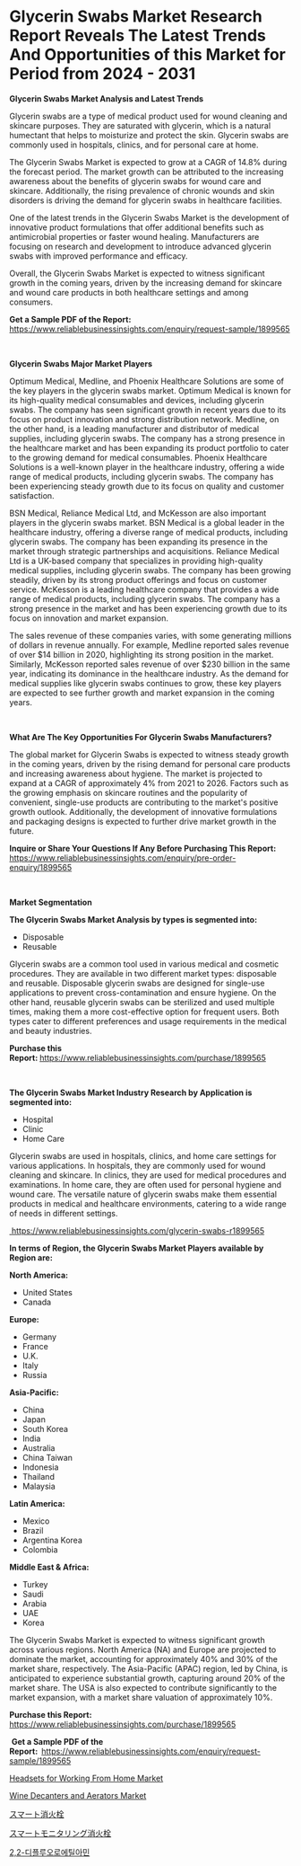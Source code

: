 <p><h1>Glycerin Swabs Market Research Report Reveals The Latest Trends And Opportunities of this Market for Period from 2024 - 2031</h1></p><p><strong>Glycerin Swabs Market Analysis and Latest Trends</strong></p>
<p><p>Glycerin swabs are a type of medical product used for wound cleaning and skincare purposes. They are saturated with glycerin, which is a natural humectant that helps to moisturize and protect the skin. Glycerin swabs are commonly used in hospitals, clinics, and for personal care at home.</p><p>The Glycerin Swabs Market is expected to grow at a CAGR of 14.8% during the forecast period. The market growth can be attributed to the increasing awareness about the benefits of glycerin swabs for wound care and skincare. Additionally, the rising prevalence of chronic wounds and skin disorders is driving the demand for glycerin swabs in healthcare facilities.</p><p>One of the latest trends in the Glycerin Swabs Market is the development of innovative product formulations that offer additional benefits such as antimicrobial properties or faster wound healing. Manufacturers are focusing on research and development to introduce advanced glycerin swabs with improved performance and efficacy.</p><p>Overall, the Glycerin Swabs Market is expected to witness significant growth in the coming years, driven by the increasing demand for skincare and wound care products in both healthcare settings and among consumers.</p></p>
<p><strong>Get a Sample PDF of the Report:&nbsp;</strong> <a href="https://www.reliablebusinessinsights.com/enquiry/request-sample/1899565">https://www.reliablebusinessinsights.com/enquiry/request-sample/1899565</a></p>
<p>&nbsp;</p>
<p><strong>Glycerin Swabs Major Market Players</strong></p>
<p><p>Optimum Medical, Medline, and Phoenix Healthcare Solutions are some of the key players in the glycerin swabs market. Optimum Medical is known for its high-quality medical consumables and devices, including glycerin swabs. The company has seen significant growth in recent years due to its focus on product innovation and strong distribution network. Medline, on the other hand, is a leading manufacturer and distributor of medical supplies, including glycerin swabs. The company has a strong presence in the healthcare market and has been expanding its product portfolio to cater to the growing demand for medical consumables. Phoenix Healthcare Solutions is a well-known player in the healthcare industry, offering a wide range of medical products, including glycerin swabs. The company has been experiencing steady growth due to its focus on quality and customer satisfaction.</p><p>BSN Medical, Reliance Medical Ltd, and McKesson are also important players in the glycerin swabs market. BSN Medical is a global leader in the healthcare industry, offering a diverse range of medical products, including glycerin swabs. The company has been expanding its presence in the market through strategic partnerships and acquisitions. Reliance Medical Ltd is a UK-based company that specializes in providing high-quality medical supplies, including glycerin swabs. The company has been growing steadily, driven by its strong product offerings and focus on customer service. McKesson is a leading healthcare company that provides a wide range of medical products, including glycerin swabs. The company has a strong presence in the market and has been experiencing growth due to its focus on innovation and market expansion.</p><p>The sales revenue of these companies varies, with some generating millions of dollars in revenue annually. For example, Medline reported sales revenue of over $14 billion in 2020, highlighting its strong position in the market. Similarly, McKesson reported sales revenue of over $230 billion in the same year, indicating its dominance in the healthcare industry. As the demand for medical supplies like glycerin swabs continues to grow, these key players are expected to see further growth and market expansion in the coming years.</p></p>
<p>&nbsp;</p>
<p><strong>What Are The Key Opportunities For Glycerin Swabs Manufacturers?</strong></p>
<p><p>The global market for Glycerin Swabs is expected to witness steady growth in the coming years, driven by the rising demand for personal care products and increasing awareness about hygiene. The market is projected to expand at a CAGR of approximately 4% from 2021 to 2026. Factors such as the growing emphasis on skincare routines and the popularity of convenient, single-use products are contributing to the market's positive growth outlook. Additionally, the development of innovative formulations and packaging designs is expected to further drive market growth in the future.</p></p>
<p><strong>Inquire or Share Your Questions If Any Before Purchasing This Report:</strong> <a href="https://www.reliablebusinessinsights.com/enquiry/pre-order-enquiry/1899565">https://www.reliablebusinessinsights.com/enquiry/pre-order-enquiry/1899565</a></p>
<p>&nbsp;</p>
<p><strong>Market Segmentation</strong></p>
<p><strong>The Glycerin Swabs Market Analysis by types is segmented into:</strong></p>
<p><ul><li>Disposable</li><li>Reusable</li></ul></p>
<p><p>Glycerin swabs are a common tool used in various medical and cosmetic procedures. They are available in two different market types: disposable and reusable. Disposable glycerin swabs are designed for single-use applications to prevent cross-contamination and ensure hygiene. On the other hand, reusable glycerin swabs can be sterilized and used multiple times, making them a more cost-effective option for frequent users. Both types cater to different preferences and usage requirements in the medical and beauty industries.</p></p>
<p><strong>Purchase this Report:&nbsp;</strong><a href="https://www.reliablebusinessinsights.com/purchase/1899565">https://www.reliablebusinessinsights.com/purchase/1899565</a></p>
<p>&nbsp;</p>
<p><strong>The Glycerin Swabs Market Industry Research by Application is segmented into:</strong></p>
<p><ul><li>Hospital</li><li>Clinic</li><li>Home Care</li></ul></p>
<p><p>Glycerin swabs are used in hospitals, clinics, and home care settings for various applications. In hospitals, they are commonly used for wound cleaning and skincare. In clinics, they are used for medical procedures and examinations. In home care, they are often used for personal hygiene and wound care. The versatile nature of glycerin swabs make them essential products in medical and healthcare environments, catering to a wide range of needs in different settings.</p></p>
<p><a href="https://www.reliablebusinessinsights.com/glycerin-swabs-r1899565">&nbsp;https://www.reliablebusinessinsights.com/glycerin-swabs-r1899565</a></p>
<p><strong>In terms of Region, the Glycerin Swabs Market Players available by Region are:</strong></p>
<p>
    <p> <strong> North America: </strong>
        <ul>
            <li>United States</li>
            <li>Canada</li>
        </ul>
        </p> 
    <p> <strong> Europe: </strong>
        <ul>
            <li>Germany</li>
            <li>France</li>
            <li>U.K.</li>
            <li>Italy</li>
            <li>Russia</li>
        </ul>
        </p> 
    <p> <strong> Asia-Pacific: </strong>
        <ul>
            <li>China</li>
            <li>Japan</li>
            <li>South Korea</li>
            <li>India</li>
            <li>Australia</li>
            <li>China Taiwan</li>
            <li>Indonesia</li>
            <li>Thailand</li>
            <li>Malaysia</li>
        </ul>
        </p> 
    <p> <strong> Latin America: </strong>
        <ul>
            <li>Mexico</li>
            <li>Brazil</li>
            <li>Argentina Korea</li>
            <li>Colombia</li>
        </ul>
        </p> 
    <p> <strong> Middle East & Africa: </strong>
        <ul>
            <li>Turkey</li>
            <li>Saudi</li>
            <li>Arabia</li>
            <li>UAE</li>
            <li>Korea</li>
        </ul>
    </p>
    </p>
<p><p>The Glycerin Swabs Market is expected to witness significant growth across various regions. North America (NA) and Europe are projected to dominate the market, accounting for approximately 40% and 30% of the market share, respectively. The Asia-Pacific (APAC) region, led by China, is anticipated to experience substantial growth, capturing around 20% of the market share. The USA is also expected to contribute significantly to the market expansion, with a market share valuation of approximately 10%.</p></p>
<p><strong>Purchase this Report: </strong><a href="https://www.reliablebusinessinsights.com/purchase/1899565">https://www.reliablebusinessinsights.com/purchase/1899565</a></p>
<p>&nbsp;<strong>Get a Sample PDF of the Report:&nbsp;&nbsp;</strong><a href="https://www.reliablebusinessinsights.com/enquiry/request-sample/1899565">https://www.reliablebusinessinsights.com/enquiry/request-sample/1899565</a></p>
<p><strong></strong></p>
<p><p><a href="https://github.com/pjcfca/Market-Research-Report-List-3/blob/main/headsets-for-working-from-home-market.md">Headsets for Working From Home Market</a></p><p><a href="https://github.com/johnbach50/Market-Research-Report-List-3/blob/main/wine-decanters-and-aerators-market.md">Wine Decanters and Aerators Market</a></p><p><a href="https://github.com/xtkhtofdt934839/Market-Research-Report-List-2/blob/main/9218210144344.md">スマート消火栓</a></p><p><a href="https://github.com/ddwcuskozol07187/Market-Research-Report-List-2/blob/main/5311837144345.md">スマートモニタリング消火栓</a></p><p><a href="https://github.com/bvubpqd5241630/Market-Research-Report-List-2/blob/main/9762907152071.md">2,2-디플루오로에틸아민</a></p></p>